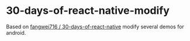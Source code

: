 # 30-days-of-react-native-modify
Based on [fangwei716 / 30-days-of-react-native](https://github.com/fangwei716/30-days-of-react-native)
modify several demos for android.
